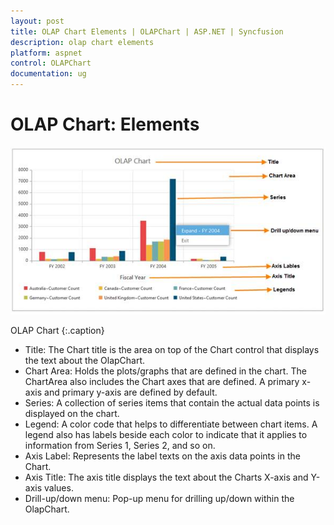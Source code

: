 ```yaml
---
layout: post
title: OLAP Chart Elements | OLAPChart | ASP.NET | Syncfusion
description: olap chart elements
platform: aspnet
control: OLAPChart
documentation: ug
---
```


# OLAP Chart: Elements

![](OLAP-Chart-Elements_images/OLAP-Chart-Elements_img1.png) 

OLAP Chart
{:.caption}

* Title: The Chart title is the area on top of the Chart control that displays the text about the OlapChart.
* Chart Area: Holds the plots/graphs that are defined in the chart. The ChartArea also includes the Chart axes that are defined. A primary x-axis and primary y-axis are defined by default.
* Series: A collection of series items that contain the actual data points is displayed on the chart.
* Legend: A color code that helps to differentiate between chart items. A legend also has labels beside each color to indicate that it applies to information from Series 1, Series 2, and so on.
* Axis Label: Represents the label texts on the axis data points in the Chart.
* Axis Title: The axis title displays the text about the Charts X-axis and Y-axis values.
* Drill-up/down menu: Pop-up menu for drilling up/down within the OlapChart.
